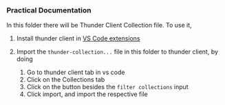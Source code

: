 ### Practical Documentation

In this folder there will be Thunder Client Collection file. To use it,

1. Install thunder client in [VS Code extensions](https://marketplace.visualstudio.com/items?itemName=rangav.vscode-thunder-client)
2. Import the `thunder-collection...` file in this folder to thunder client, by doing

   1. Go to thunder client tab in vs code
   2. Click on the Collections tab
   3. Click on the button besides the `filter collections` input
   4. Click import, and import the respective file
